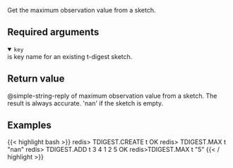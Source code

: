 Get the maximum observation value from a sketch.

## Required arguments

<details open><summary><code>key</code></summary>
is key name for an existing t-digest sketch.
</details>

## Return value

@simple-string-reply of maximum observation value from a sketch. The result is always accurate. 'nan' if the sketch is empty.

## Examples

{{< highlight bash >}}
redis> TDIGEST.CREATE t
OK
redis> TDIGEST.MAX t
"nan"
redis> TDIGEST.ADD t 3 4 1 2 5
OK
redis>TDIGEST.MAX t
"5"
{{< / highlight >}}
